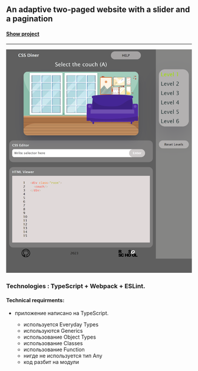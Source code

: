 ##  An adaptive two-paged website with a slider and a pagination
#### **[Show project](https://sandrainporto.github.io/css-diner/)**

*********************************
![Alt text](css-selectors-1.png)
###  Technologies : TypeScript + Webpack + ESLint.

#### Technical requirments:
 - приложение написано на TypeScript.

     - используется Everyday Types 
     - используются Generics
     - использование Object Types 
     - использование Classes 
     - использование Function 
     - нигде не используется тип Any 
   - код разбит на модули 
 
